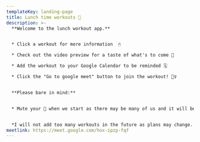 ```yaml
---
templateKey: landing-page
title: Lunch time workouts 💪
description: >-
  **Welcome to the lunch workout app.**


  * Click a workout for more information  🖱

  * Check out the video preview for a taste of what's to come 👀

  * Add the workout to your Google Calendar to be reminded 🗓

  * Click the "Go to google meet" button to join the workout! 🏋️‍♀️


  **Please bare in mind:**


  * Mute your 🎤 when we start as there may be many of us and it will be crazy


  *I will not add too many workouts in the future as plans may change. However I will try keep it a few weeks in advance so there is a chance to plan. So check back often for workouts*
meetlink: https://meet.google.com/hox-ipzp-fqf
---
```

